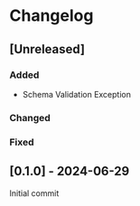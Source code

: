 # Changelog

## [Unreleased]

### Added

- Schema Validation Exception

### Changed

### Fixed

## [0.1.0] - 2024-06-29

Initial commit
